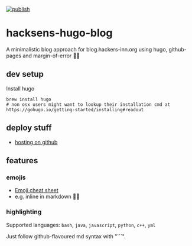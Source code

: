 [![publish](https://github.com/house-of-mint/hackers-hugo-blog/actions/workflows/gh_pages.yml/badge.svg?branch=main)](https://github.com/house-of-mint/hackers-hugo-blog/actions/workflows/gh_pages.yml)

# hacksens-hugo-blog
A minimalistic blog approach for blog.hackers-inn.org using hugo, github-pages and margin-of-error 🤷‍♂️

## dev setup

Install hugo
```
brew install hugo
# non osx users might want to lookup their installation cmd at https://gohugo.io/getting-started/installing#readout
```

## deploy stuff

* [hosting on github](https://gohugo.io/hosting-and-deployment/hosting-on-github/)


## features

### emojis

* [Emoji cheat sheet](http://www.emoji-cheat-sheet.com/)
* e.g. inline in markdown :woman_shrugging:

### highlighting

Supported languages: `bash`, `java`, `javascript`, `python`, `c++`, `yml`

Just follow github-flavoured md syntax with "```"<lang>.

